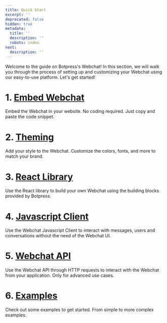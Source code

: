 ```yaml
---
title: Quick Start
excerpt: ''
deprecated: false
hidden: true
metadata:
  title: ''
  description: ''
  robots: index
next:
  description: ''
---
```

Welcome to the guide on Botpress's Webchat! In this section, we will walk you through the process of setting up and customizing your Webchat using our easy-to-use platform. Let's get started!

# 1. [Embed Webchat](../docs/embedded-webchat)

Embed the Webchat in your website. No coding required. Just copy and paste the code snippet.

# 2. [Theming](../docs/theming)

Add your style to the Webchat. Customize the colors, fonts, and more to match your brand.

# 3. [React Library](/docs/webchat-react-library)

  Use the React library to build your own Webchat using the building blocks provided by Botpress.

# 4. [Javascript Client](../docs/javascript-client)

Use the Webchat Javascript Client to interact with messages, users and conversations without the need of the Webchat UI.

# 5. [Webchat API](/docs/webchat-api)

Use the Webchat API through HTTP requests to interact with the Webchat from your application. Only for advanced use cases.

# 6. [Examples](/docs/examples)

Check out some examples to get started. From simple to more complex examples.